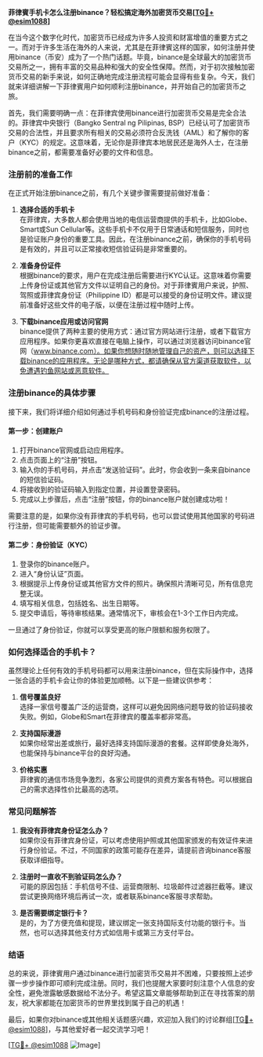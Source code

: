 **菲律賓手机卡怎么注册binance？轻松搞定海外加密货币交易[[TG💪+ @esim1088](https://t.me/s/esim1088)]**

在当今这个数字化时代，加密货币已经成为许多人投资和财富增值的重要方式之一。而对于许多生活在海外的人来说，尤其是在菲律賓这样的国家，如何注册并使用binance（币安）成为了一个热门话题。毕竟，binance是全球最大的加密货币交易所之一，拥有丰富的交易品种和强大的安全性保障。然而，对于初次接触加密货币交易的新手来说，如何正确地完成注册流程可能会显得有些复杂。今天，我们就来详细讲解一下菲律賓用户如何顺利注册binance，并开始自己的加密货币之旅。

首先，我们需要明确一点：在菲律宾使用binance进行加密货币交易是完全合法的。菲律宾中央银行（Bangko Sentral ng Pilipinas, BSP）已经认可了加密货币交易的合法性，并且要求所有相关的交易必须符合反洗钱（AML）和了解你的客户（KYC）的规定。这意味着，无论你是菲律宾本地居民还是海外人士，在注册binance之前，都需要准备好必要的文件和信息。

### 注册前的准备工作

在正式开始注册binance之前，有几个关键步骤需要提前做好准备：

1. **选择合适的手机卡**  
   在菲律宾，大多数人都会使用当地的电信运营商提供的手机卡，比如Globe、Smart或Sun Cellular等。这些手机卡不仅用于日常通话和短信服务，同时也是验证账户身份的重要工具。因此，在注册binance之前，确保你的手机号码是有效的，并且可以正常接收短信验证码是非常重要的。

2. **准备身份证件**  
   根据binance的要求，用户在完成注册后需要进行KYC认证。这意味着你需要上传身份证或其他官方文件以证明自己的身份。对于菲律賓用户来说，护照、驾照或菲律宾身份证（Philippine ID）都是可以接受的身份证明文件。建议提前准备好这些文件的电子版，以便在注册过程中随时上传。

3. **下载binance应用或访问官网**  
   binance提供了两种主要的使用方式：通过官方网站进行注册，或者下载官方应用程序。如果你更喜欢直接在电脑上操作，可以通过浏览器访问binance官网（www.binance.com）。如果你想随时随地管理自己的资产，则可以选择下载binance的应用程序。无论是哪种方式，都请确保从官方渠道获取软件，以免遭遇钓鱼网站或恶意软件。

### 注册binance的具体步骤

接下来，我们将详细介绍如何通过手机号码和身份验证完成binance的注册过程。

#### 第一步：创建账户
1. 打开binance官网或启动应用程序。
2. 点击页面上的“注册”按钮。
3. 输入你的手机号码，并点击“发送验证码”。此时，你会收到一条来自binance的短信验证码。
4. 将接收到的验证码输入到指定位置，并设置登录密码。
5. 完成以上步骤后，点击“注册”按钮，你的binance账户就创建成功啦！

需要注意的是，如果你没有菲律宾的手机号码，也可以尝试使用其他国家的号码进行注册，但可能需要额外的验证步骤。

#### 第二步：身份验证（KYC）
1. 登录你的binance账户。
2. 进入“身份认证”页面。
3. 根据提示上传身份证或其他官方文件的照片。确保照片清晰可见，所有信息完整无误。
4. 填写相关信息，包括姓名、出生日期等。
5. 提交申请后，等待审核结果。通常情况下，审核会在1-3个工作日内完成。

一旦通过了身份验证，你就可以享受更高的账户限额和服务权限了。

### 如何选择适合的手机卡？

虽然理论上任何有效的手机号码都可以用来注册binance，但在实际操作中，选择一张合适的手机卡会让你的体验更加顺畅。以下是一些建议供参考：

1. **信号覆盖良好**  
   选择一家信号覆盖广泛的运营商，这样可以避免因网络问题导致的验证码接收失败。例如，Globe和Smart在菲律宾的覆盖率都非常高。

2. **支持国际漫游**  
   如果你经常出差或旅行，最好选择支持国际漫游的套餐。这样即使身处海外，也能保持与binance平台的良好沟通。

3. **价格实惠**  
   菲律賓的通信市场竞争激烈，各家公司提供的资费方案各有特色。可以根据自己的需求选择性价比最高的选项。

### 常见问题解答

1. **我没有菲律宾身份证怎么办？**  
   如果你没有菲律宾身份证，可以考虑使用护照或其他国家颁发的有效证件来进行身份验证。不过，不同国家的政策可能存在差异，请提前咨询binance客服获取详细指导。

2. **注册时一直收不到验证码怎么办？**  
   可能的原因包括：手机信号不佳、运营商限制、垃圾邮件过滤器拦截等。建议尝试更换网络环境后再试一次，或者联系binance客服寻求帮助。

3. **是否需要绑定银行卡？**  
   是的，为了方便充值和提现，建议绑定一张支持国际支付功能的银行卡。当然，也可以选择其他支付方式如信用卡或第三方支付平台。

### 结语

总的来说，菲律賓用户通过binance进行加密货币交易并不困难，只要按照上述步骤一步步操作即可顺利完成注册。同时，我们也提醒大家要时刻注意个人信息的安全性，避免泄露敏感数据给不法分子。希望这篇文章能够帮助到正在寻找答案的朋友，祝大家都能在加密货币的世界里找到属于自己的机遇！

最后，如果你对binance或其他相关话题感兴趣，欢迎加入我们的讨论群组[[TG💪+ @esim1088](https://t.me/s/esim1088)]，与其他爱好者一起交流学习吧！  

[[TG💪+ @esim1088](https://t.me/s/esim1088) ![Image](https://i.postimg.cc/4NQfJmqS/Snipaste-2025-05-13-00-14-12.png)]
